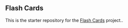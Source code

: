 ##  Flash Cards

This is the starter repository for the [Flash Cards](http://curriculum.turing.edu/module1/projects/flashcards) project..
